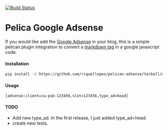 [![Build Status](https://travis-ci.org/riquellopes/pelican-adsense.svg?branch=master)](https://travis-ci.org/riquellopes/pelican-adsense)

Pelica Google Adsense
=====================
If you would like add the [Google Adsense](https://www.google.com/intl/pt-BR_br/adsense/start/#/?modal_active=none) in your blog, this is a simple pelican plugin integration to convert
a [markdown tag](https://guides.github.com/features/mastering-markdown/) in a google javascript code.

#### Installation
```sh
pip install -U https://github.com/riquellopes/pelican-adsense/tarball/master
```

#### Usage

```code
[adsense:client=ca-pub-123456,slot=123456,type_ad=head]
```

#### TODO
 * Add new type_ad. In the first release, I just added type_ad=head.
 * create new tests.
